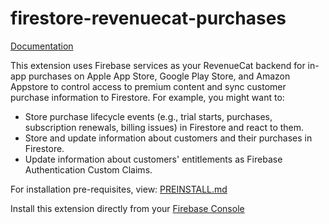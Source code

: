# firestore-revenuecat-purchases

[Documentation](https://docs.revenuecat.com/docs/firebase-integration)

This extension uses Firebase services as your RevenueCat backend for in-app purchases on Apple App Store, Google Play Store, and Amazon Appstore to control access to premium content and sync customer purchase information to Firestore. For example, you might want to:

- Store purchase lifecycle events (e.g., trial starts, purchases, subscription renewals, billing issues) in Firestore and react to them.
- Store and update information about customers and their purchases in Firestore.
- Update information about customers' entitlements as Firebase Authentication Custom Claims.


For installation pre-requisites, view:
[PREINSTALL.md](https://github.com/RevenueCat/firestore-revenuecat-purchases/blob/main/PREINSTALL.md)

Install this extension directly from your [Firebase Console](https://console.firebase.google.com/u/0/project/_/extensions/install?ref=revenuecat%2Ffirestore-revenuecat-purchases)
